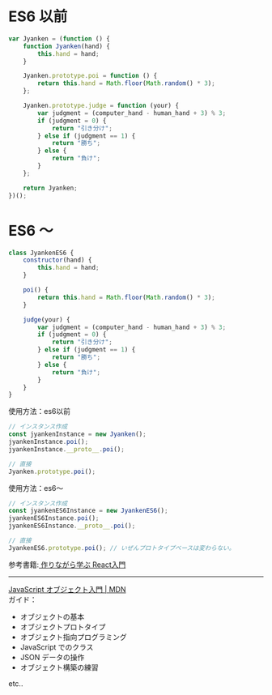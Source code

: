 # ES6 以前
```js
var Jyanken = (function () {
    function Jyanken(hand) {
        this.hand = hand;
    }

    Jyanken.prototype.poi = function () {
        return this.hand = Math.floor(Math.random() * 3);
    };

    Jyanken.prototype.judge = function (your) {
        var judgment = (computer_hand - human_hand + 3) % 3;
        if (judgment = 0) {
            return "引き分け";
        } else if (judgment == 1) {
            return "勝ち";
        } else {
            return "負け";
        }
    };

    return Jyanken;
})();
```

# ES6 ～
```js
class JyankenES6 {
    constructor(hand) {
        this.hand = hand;
    }

    poi() {
        return this.hand = Math.floor(Math.random() * 3);
    }

    judge(your) {
        var judgment = (computer_hand - human_hand + 3) % 3;
        if (judgment = 0) {
            return "引き分け";
        } else if (judgment == 1) {
            return "勝ち";
        } else {
            return "負け";
        }
    }
}
```
使用方法：es6以前
```js
// インスタンス作成
const jyankenInstance = new Jyanken();
jyankenInstance.poi();
jyankenInstance.__proto__.poi();

// 直接
Jyanken.prototype.poi();
```

使用方法：es6～
```js
// インスタンス作成
const jyankenES6Instance = new JyankenES6();
jyankenES6Instance.poi();
jyankenES6Instance.__proto__.poi();

// 直接
JyankenES6.prototype.poi(); // いぜんプロトタイプベースは変わらない。
```

参考書籍:[ 作りながら学ぶ React入門](https://amzn.to/4d1pFBh)


---
[JavaScript オブジェクト入門 | MDN](https://developer.mozilla.org/ja/docs/Learn/JavaScript/Objects)  
ガイド：
- オブジェクトの基本
- オブジェクトプロトタイプ
- オブジェクト指向プログラミング
- JavaScript でのクラス
- JSON データの操作
- オブジェクト構築の練習  
  
etc..
